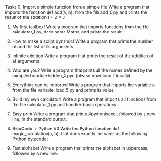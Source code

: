 Tasks
0. Import a simple function from a simple file
Write a program that imports the function def add(a, b): from the file add_0.py and prints the result of the addition 1 + 2 = 3

1. My first toolbox!
Write a program that imports functions from the file calculator_1.py, does some Maths, and prints the result.

2. How to make a script dynamic!
Write a program that prints the number of and the list of its arguments.

3. Infinite addition
Write a program that prints the result of the addition of all arguments

4. Who are you?
Write a program that prints all the names defined by the compiled module hidden_4.pyc (please download it locally).

5. Everything can be imported
Write a program that imports the variable a from the file variable_load_5.py and prints its value.

6. Build my own calculator!
Write a program that imports all functions from the file calculator_1.py and handles basic operations.

7. Easy print
Write a program that prints #pythoniscool, followed by a new line, in the standard output.

8. ByteCode -> Python #3 
Write the Python function def magic_calculation(a, b): that does exactly the same as the following Python bytecode:

9. Fast alphabet
Write a program that prints the alphabet in uppercase, followed by a new line.

